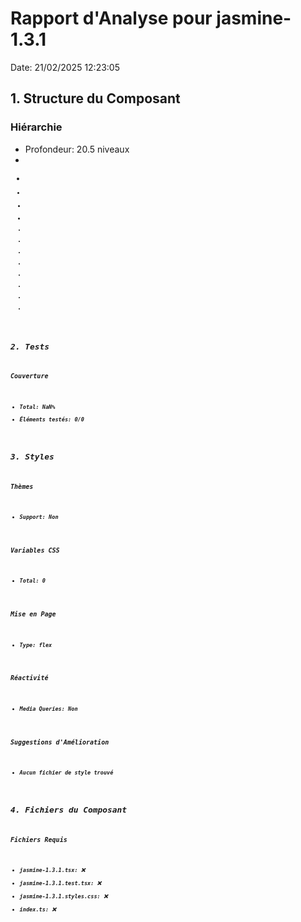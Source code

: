 # Rapport d'Analyse pour jasmine-1.3.1

Date: 21/02/2025 12:23:05

## 1. Structure du Composant

### Hiérarchie

- Profondeur: 20.5 niveaux
- <code>
- <code>
- <code>
- <b>
- <code>
- <em>
- <jasmine>
- <jasmine>
- <b>
- <global>
- <circular>
- <getter>
- <code>

## 2. Tests

### Couverture

- Total: NaN%
- Éléments testés: 0/0

## 3. Styles

### Thèmes

- Support: Non

### Variables CSS

- Total: 0

### Mise en Page

- Type: flex

### Réactivité

- Media Queries: Non

### Suggestions d'Amélioration

- Aucun fichier de style trouvé

## 4. Fichiers du Composant

### Fichiers Requis

- jasmine-1.3.1.tsx: ❌
- jasmine-1.3.1.test.tsx: ❌
- jasmine-1.3.1.styles.css: ❌
- index.ts: ❌
